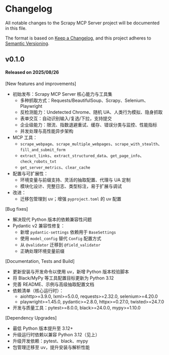 # Changelog

All notable changes to the Scrapy MCP Server project will be documented in this file.

The format is based on [Keep a Changelog](https://keepachangelog.com/en/1.0.0/),
and this project adheres to [Semantic Versioning](https://semver.org/spec/v2.0.0.html).

## v0.1.0

#### Released on 2025/08/26

[New features and improvements]

- 初始发布：Scrapy MCP Server 核心能力与工具集
  - 多种抓取方式：Requests/BeautifulSoup、Scrapy、Selenium、Playwright
  - 反检测能力：Undetected Chrome、随机 UA、人类行为模拟、隐身抓取
  - 表单交互：自动识别输入/复选/下拉，支持提交
  - 企业级能力：限流、指数退避重试、缓存、错误分类与监控、性能指标
  - 并发处理与高性能异步架构
- MCP 工具：
  - `scrape_webpage`、`scrape_multiple_webpages`、`scrape_with_stealth`、`fill_and_submit_form`
  - `extract_links`、`extract_structured_data`、`get_page_info`、`check_robots_txt`
  - `get_server_metrics`、`clear_cache`
- 配置与可扩展性：
  - 环境变量与前缀支持、灵活的抽取配置、代理与 UA 定制
  - 模块化设计、完整日志、类型标注，易于扩展与调试
- 改进：
  - 迁移包管理到 uv；增强 `pyproject.toml` 的 uv 配置

[Bug fixes]

- 解决现代 Python 版本的依赖兼容性问题
- Pydantic v2 兼容性修复：
  - 新增 `pydantic-settings` 依赖用于 `BaseSettings`
  - 使用 `model_config` 替代 `Config` 配置方式
  - 从 `@validator` 迁移到 `@field_validator`
  - 正确处理环境变量前缀

[Documentation, Tests and Build]

- 更新安装与开发命令以使用 uv，新增 Python 版本校验脚本
- 将 Black/MyPy 等工具配置目标更新为 Python 3.12
- 完善 README、示例与高级抽取配置文档
- 依赖清单（核心运行时）：
  - aiohttp>=3.9.0, lxml>=5.0.0, requests>=2.32.0, selenium>=4.20.0
  - playwright>=1.45.0, pydantic>=2.8.0, httpx>=0.27.0, twisted>=24.7.0
- 开发与质量工具：pytest>=8.0.0, black>=24.0.0, mypy>=1.10.0

[Dependency Upgrades]

- 最低 Python 版本提升至 3.12+
- 升级运行时依赖以兼容 Python 3.12（见上）
- 升级开发依赖：pytest、black、mypy
- 包管理迁移至 uv，提升安装与解析性能
